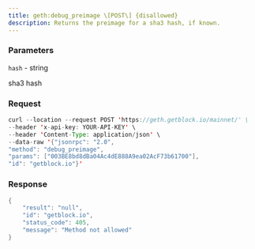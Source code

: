 ```yaml
---
title: geth:debug_preimage \[POST\] {disallowed}
description: Returns the preimage for a sha3 hash, if known.
---
```


### Parameters


`hash` - string

sha3 hash

### Request

``` java
curl --location --request POST 'https://geth.getblock.io/mainnet/' \
--header 'x-api-key: YOUR-API-KEY' \
--header 'Content-Type: application/json' \
--data-raw '{"jsonrpc": "2.0",
"method": "debug_preimage",
"params": ["003BE8bd8dBa04Ac4dE888A9ea02AcF73b61700"],
"id": "getblock.io"}'
```

###  Response

``` java
{
    "result": "null",
    "id": "getblock.io",
    "status_code": 405,
    "message": "Method not allowed"
}
```

